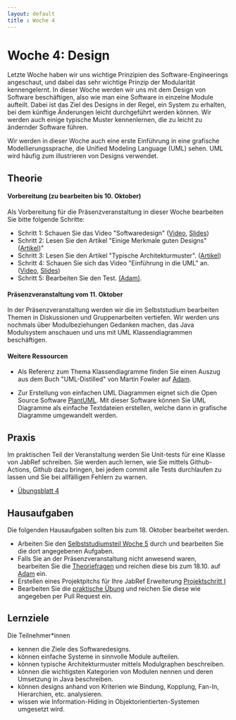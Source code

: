 ```yaml
---
layout: default
title : Woche 4
---
```


# Woche 4: Design

Letzte Woche haben wir uns wichtige Prinzipien des Software-Engineerings angeschaut, und dabei das sehr wichtige Prinzip 
der Modularität kennengelernt. In dieser Woche werden wir uns mit dem Design von Software beschäftigen, also wie man eine Software in einzelne Module aufteilt. Dabei ist das Ziel des Designs in der Regel, ein System zu erhalten, bei dem künftige
Änderungen leicht durchgeführt werden können. Wir werden auch einige typische Muster kennenlernen, die zu leicht zu ändernder Software führen.

Wir werden in dieser Woche auch eine erste Einführung in eine grafische Modellierungssprache, die Unified Modeling Language (UML) sehen. UML wird häufig zum illustrieren von Designs verwendet. 


## Theorie

#### Vorbereitung (zu bearbeiten bis 10. Oktober)


Als Vorbereitung für die Präsenzveranstaltung in dieser Woche bearbeiten Sie bitte folgende Schritte:

* Schritt 1: Schauen Sie das Video "Softwaredesign" ([Video](https://unibas.cloud.panopto.eu/Panopto/Pages/Viewer.aspx?id=d335d440-5091-44d1-b108-b06600bd5a05), [Slides](./slides/Design.pdf))
* Schritt 2: Lesen Sie den Artikel  "Einige Merkmale guten Designs"  ([Artikel](./design-hints))"
* Schritt 3: Lesen Sie den Artikel "Typische Architekturmuster". ([Artikel](./module-architectural-patterns))
* Schritt 4: Schauen Sie sich das Video "Einführung in die UML" an. ([Video](https://unibas.cloud.panopto.eu/Panopto/Pages/Viewer.aspx?id=8c8cffc1-41ce-442c-b391-b06600bd5a47), [Slides](./slides/UML-Klassendiagramme.pdf))
* Schritt 5: Bearbeiten Sie den Test. [(Adam)](https://adam.unibas.ch/goto_adam_tst_1629491.html).

####  Präsenzveranstaltung vom 11. Oktober

In der Präsenzveranstaltung werden wir die im Selbststudium bearbeiten Themen in Diskussionen und Gruppenarbeiten vertiefen. 
Wir werden uns nochmals über Modulbeziehungen Gedanken machen, das Java Modulsystem anschauen und uns mit UML Klassendiagrammen beschäftigen.

#### Weitere Ressourcen 

* Als Referenz zum Thema Klassendiagramme finden Sie einen Auszug aus dem Buch "UML-Distilled" von Martin Fowler auf [Adam](https://adam.unibas.ch/goto_adam_file_1632200_download.html).

* Zur Erstellung von einfachen UML Diagrammen eignet sich die Open Source Software [PlantUML](https://plantuml.com/). Mit dieser Software können Sie UML Diagramme als einfache Textdateien erstellen, welche dann in grafische Diagramme umgewandelt werden.

## Praxis

 Im praktischen Teil der Veranstaltung werden Sie Unit-tests für eine Klasse von JabRef schreiben. Sie werden auch lernen, 
 wie Sie mittels Github-Actions, Github dazu bringen, bei jedem commit alle Tests durchlaufen zu lassen und Sie bei allfälligen 
 Fehlern zu warnen. 

* [Übungsblatt 4](../exercises/unit-tests-und-ci) 


## Hausaufgaben

Die folgenden Hausaufgaben sollten bis zum 18. Oktober bearbeitet werden. 

* Arbeiten Sie den [Selbststudiumsteil Woche 5](../week5/index) durch und bearbeiten Sie die dort angegebenen Aufgaben. 
* Falls Sie an der Präsenzveranstaltung nicht anwesend waren, bearbeiten Sie die [Theoriefragen](../week4/exercises/theory-exercises.md) und reichen diese bis zum 18.10. auf [Adam](https://adam.unibas.ch/goto_adam_exc_1629562.html) ein. 
* Erstellen eines Projektpitchs für Ihre JabRef Erweiterung [Projektschritt I](../project/pitch)
* Bearbeiten Sie die [praktische Übung](../exercises/unit-tests-und-ci) und reichen Sie diese wie angegeben per Pull Request ein. 


## Lernziele 

Die Teilnehmer*innen 

* kennen die Ziele des Softwaredesigns.
* können einfache Systeme in sinnvolle Module aufteilen.
* können typische Architekturmuster mittels Modulgraphen beschreiben.
* können die wichtigsten Kategorien von Modulen nennen und deren Umsetzung in Java beschreiben.
* können designs anhand von Kriterien wie Bindung, Kopplung, Fan-In, Hierarchien, etc. analysieren.
* wissen wie Information-Hiding in Objektorientierten-Systemen umgesetzt wird.

